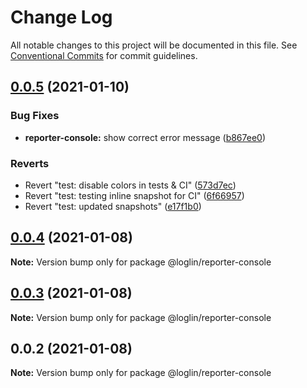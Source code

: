# Change Log

All notable changes to this project will be documented in this file.
See [Conventional Commits](https://conventionalcommits.org) for commit guidelines.

## [0.0.5](https://github.com/loglin/loglin/compare/@loglin/reporter-console@0.0.4...@loglin/reporter-console@0.0.5) (2021-01-10)


### Bug Fixes

* **reporter-console:** show correct error message ([b867ee0](https://github.com/loglin/loglin/commit/b867ee061b6b1e61e4cc39456ed64c54cac4831f))


### Reverts

* Revert "test: disable colors in tests & CI" ([573d7ec](https://github.com/loglin/loglin/commit/573d7ec5ee9b49de0780f878b5eb030a333aa928))
* Revert "test: testing inline snapshot for CI" ([6f66957](https://github.com/loglin/loglin/commit/6f66957309866d2d2bc7cf6046ab1ef7f94aa587))
* Revert "test: updated snapshots" ([e17f1b0](https://github.com/loglin/loglin/commit/e17f1b0d742ecf4b14c51ea7d055201dd2136817))






## [0.0.4](https://github.com/loglin/loglin/compare/@loglin/reporter-console@0.0.3...@loglin/reporter-console@0.0.4) (2021-01-08)

**Note:** Version bump only for package @loglin/reporter-console





## [0.0.3](https://github.com/loglin/loglin/compare/@loglin/reporter-console@0.0.2...@loglin/reporter-console@0.0.3) (2021-01-08)

**Note:** Version bump only for package @loglin/reporter-console





## 0.0.2 (2021-01-08)

**Note:** Version bump only for package @loglin/reporter-console
